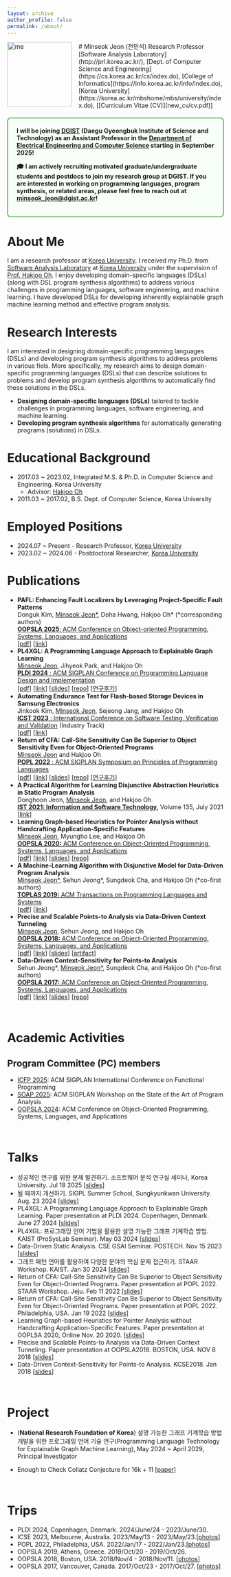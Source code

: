 ```yaml
---
layout: archive
author_profile: false 
permalink: /about/
---
```

<div>
  <img src="images/minseokjeon.png" alt="me" width="150" style="margin-right: 1rem; float: left"/>
</div>
<!--img src="images/minseokjeon.png" alt="me" width="160" style="right-margin: 10rem; float: left"/-->
# Minseok Jeon (전민석)  
Research Professor   
[Software Analysis Laboratory](http://prl.korea.ac.kr/),  
[Dept. of Computer Science and Engineering](https://cs.korea.ac.kr/cs/index.do),    
[College of Informatics](https://info.korea.ac.kr/info/index.do), [Korea University](https://korea.ac.kr/mbshome/mbs/university/index.do),    
[[Curriculum Vitae (CV)](new_cv/cv.pdf)]  


<div style="border: 2px solid #4CAF50; border-radius: 8px; padding: 20px; margin: 20px 0; background-color: #f8fff8;">
<strong>I will be joining <a href="https://www.dgist.ac.kr/">DGIST</a> (Daegu Gyeongbuk Institute of Science and Technology) as an Assistant Professor in the <a href="https://ee.dgist.ac.kr/">Department of Electrical Engineering and Computer Science</a> starting in September 2025!</strong>

<p><strong>🎓 I am actively recruiting motivated graduate/undergraduate students and postdocs to join my research group at DGIST. If you are interested in working on programming languages, program synthesis, or related areas, please feel free to reach out at <a href="mailto:minseok_jeon@dgist.ac.kr">minseok_jeon@dgist.ac.kr</a>!</strong></p>
</div>

 
  
# About Me
I am a research professor at [Korea University](https://www.korea.ac.kr/). 
I received my Ph.D. from [Software Analysis Laboratory](https://prl.korea.ac.kr/) at [Korea University](https://www.korea.ac.kr/) under the supervision of [Prof. Hakjoo Oh](https://prl.korea.ac.kr/members/hakjoo-oh/). 
I enjoy developing domain-specific languages (DSLs) (along with DSL program synthesis algorithms) to address various challenges in programming languages, software engineering, and machine learning. 
I have developed DSLs for developing inherently explainable graph machine learning method and effective program analysis.


# Research Interests

I am interested in designing domain-specific programming languages (DSLs) and developing program synthesis algorithms to address problems in various fiels.
More specifically, my research aims to design domain-specific programming languages (DSLs) that can describe solutions to problems and develop program synthesis algorithms to automatically find these solutions in the DSLs.

+ **Designing domain-specific languages (DSLs)** tailored to tackle challenges in programming languages, software engineering, and machine learning.
+ **Developing program synthesis algorithms** for automatically generating programs (solutions) in DSLs.




# Educational Background
+ 2017.03 ~ 2023.02, Integrated M.S. & Ph.D. in Computer Science and Engineering. Korea University
    * Advisor: [Hakjoo Oh](https://prl.korea.ac.kr/members/hakjoo-oh/)
+ 2011.03 ~ 2017.02, B.S. Dept. of Computer Science, Korea University


# Employed Positions 
+ 2024.07 ~ Present - Research Professor, [Korea University](https://www.korea.ac.kr/)
+ 2023.02 ~ 2024.06 - Postdoctoral Researcher, [Korea University](https://www.korea.ac.kr/)




# Publications 

+ **PAFL: Enhancing Fault Localizers by Leveraging Project-Specific Fault Patterns**  
  Donguk Kim, <u>Minseok Jeon*</u>, Doha Hwang, Hakjoo Oh* (\*corresponding authors)  
  [**OOPSLA 2025**: ACM Conference on Object-oriented Programming, Systems, Languages, and Applications](https://2025.splashcon.org/track/OOPSLA)  
  [[pdf](/papers/PAFL.pdf)] [[link](https://dl.acm.org/doi/10.1145/3720526)]
+ **PL4XGL: A Programming Language Approach to Explainable Graph Learning**    
  <u>Minseok Jeon</u>, Jihyeok Park, and Hakjoo Oh  
  [**PLDI 2024** : ACM SIGPLAN Conference on Programming Language Design and Implementation](https://pldi24.sigplan.org/)  
  [[pdf](/papers/PLDI24.pdf)] [[link](https://dl.acm.org/doi/10.1145/3656464)] [[slides](/papers/PLDI2024_slides.pdf)] [[repo](https://github.com/kupl/PL4XGL)] [[연구후기](https://minseokjgit.github.io/ep3/)]
+ **Automating Endurance Test for Flash-based Storage Devices in Samsung Electronics**  
  Jinkook Kim, <u>Minseok Jeon</u>, Sejeong Jang, and Hakjoo Oh  
  [**ICST 2023** : International Conference on Software Testing, Verification and Validation](https://conf.researchr.org/track/icst-2023/icst-2023-industry?) (Industry Track)  
  [[pdf](/papers/ARES.pdf)] [[link](https://ieeexplore.ieee.org/document/10132302/)]
+ **Return of CFA: Call-Site Sensitivity Can Be Superior to Object Sensitivity Even for Object-Oriented Programs**  
  <u>Minseok Jeon</u> and Hakjoo Oh  
  [**POPL 2022** : ACM SIGPLAN Symposium on Principles of Programming Languages](https://popl22.sigplan.org/track/POPL-2022-popl-research-papers)  
  [[pdf](/papers/POPL22_Obj2CFA.pdf)] [[link](https://dl.acm.org/doi/abs/10.1145/3498720)] [[slides](/papers/POPL22_slides.pdf)] [[repo](https://github.com/kupl/Obj2CFA)] [[연구후기](https://minseokjgit.github.io/ep2/)]
+ **A Practical Algorithm for Learning Disjunctive Abstraction Heuristics in Static Program Analysis**  
  Donghoon Jeon, <u>Minseok Jeon</u>, and Hakjoo Oh  
  **[IST 2021: Information and Software Technology](https://www.sciencedirect.com/journal/information-and-software-technology)**, Volume 135, July 2021  
  [[link](https://www.sciencedirect.com/science/article/abs/pii/S0950584921000471?dgcid=coauthor)]
+ **Learning Graph-based Heuristics for Pointer Analysis without Handcrafting Application-Specific Features**  
  <u>Minseok Jeon</u>, Myungho Lee, and Hakjoo Oh   
  [**OOPSLA 2020:** ACM Conference on Object-Oriented Programming, Systems, Languages, and Applications](https://2020.splashcon.org/track/splash-2020-OOPSLA)  
  [[pdf](/papers/Graphick.pdf)] [[link](https://dl.acm.org/doi/10.1145/3428247)] [[slides](/papers/oopsla2020_slide.pdf)] [[repo](https://github.com/kupl/Graphick)]
+ **A Machine-Learning Algorithm with Disjunctive Model for Data-Driven Program Analysis**   
  <u>Minseok Jeon*</u>, Sehun Jeong\*, Sungdeok Cha, and Hakjoo Oh (\*co-first authors)  
  [**TOPLAS 2019:** ACM Transactions on Programming Languages and Systems](https://dl.acm.org/journal/toplas)  
  [[pdf](/papers/TOPLAS19.pdf)] [[link](https://dl.acm.org/doi/10.1145/3293607)]
+ **Precise and Scalable Points-to Analysis via Data-Driven Context Tunneling**  
  <u>Minseok Jeon</u>, Sehun Jeong, and Hakjoo Oh  
  [**OOPSLA 2018:** ACM Conference on Object-Oriented Programming, Systems, Languages, and Applications](https://2018.splashcon.org/track/splash-2018-OOPSLA)  
  [[pdf](/papers/oopsla18_paper.pdf)] [[link](https://dl.acm.org/doi/10.1145/3276510)] [[slides](/papers/oopsla18_slides.pdf)] [[artifact](https://dl.acm.org/do/10.1145/3276931/full/)]
+ **Data-Driven Context-Sensitivity for Points-to Analysis**  
  Sehun Jeong\*, <u>Minseok Jeon*</u>, Sungdeok Cha, and Hakjoo Oh (\*co-first authors)  
  [**OOPSLA 2017:** ACM Conference on Object-Oriented Programming, Systems, Languages, and Applications](https://2017.splashcon.org/track/splash-2017-OOPSLA)    
  [[pdf](/papers/oopsla17a.pdf)] [[link](https://dl.acm.org/doi/10.1145/3133924)] [[slides](/papers/oopsla17_slides_jeong_jeon.pdf)] [[repo](https://github.com/kupl/Data-Driven-Pointsto-Analysis)]
  
&nbsp;  
  
# Academic Activities
## Program Committee (PC) members
+ [ICFP 2025](https://icfp25.sigplan.org/track/icfp-2025-papers): ACM SIGPLAN International Conference on Functional Programming
+ [SOAP 2025](https://pldi25.sigplan.org/home/SOAP-2025):  ACM SIGPLAN Workshop on the State of the Art of Program Analysis
+ [OOPSLA 2024](https://2024.splashcon.org/track/splash-2024-oopsla): ACM Conference on Object-Oriented Programming, Systems, Languages, and Applications

  
&nbsp;  
# Talks
+ 성공적인 연구를 위한 문제 발견하기. 소프트웨어 분석 연구실 세미나, Korea University. Jul 18 2025  [[slides](/papers/problem_slides.pdf)]
+ 될 때까지 개선하기. SIGPL Summer School, Sungkyunkwan University. Aug. 23 2024  [[slides](/papers/SIGPL_2024_Aug.pdf)]
+ PL4XGL: A Programming Language Approach to Explainable Graph Learning. Paper presentation at PLDI 2024. Copenhagen, Denmark. June 27 2024 [[slides](/papers/PLDI2024_slides.pdf)]
+ PL4XGL: 프로그래밍 언어 기법을 활용한 설명 가능한 그래프 기계학습 방법. KAIST (ProSysLab Seminar). May 03 2024 [[slides](/papers/PL4XGL_ProSys_slide.pdf)]
+ Data-Driven Static Analysis. CSE GSAI Seminar. POSTECH. Nov 15 2023 [[slides](/papers/POSTECH.pdf)]
+ 그래프 패턴 언어를 활용하여 다양한 분야의 핵심 문제 접근하기. STAAR Workshop. KAIST. Jan 30 2024 [[slides](/papers/ERC_2024_KAIST.pdf)]
+ Return of CFA: Call-Site Sensitivity Can Be Superior to Object Sensitivity Even for Object-Oriented Programs. Paper presentation at POPL 2022. STAAR Workshop. Jeju. Feb 11 2022 [[slides](/papers/CFA_slides.pdf)]
+ Return of CFA: Call-Site Sensitivity Can Be Superior to Object Sensitivity Even for Object-Oriented Programs. Paper presentation at POPL 2022. Philadelphia, USA. Jan 19 2022 [[slides](/papers/POPL22_slides.pdf)]
+ Learning Graph-based Heuristics for Pointer Analysis without Handcrafting Application-Specific Features. Paper presentation at OOPLSA 2020, Online Nov. 20 2020. [[slides](/papers/oopsla2020_slide.pdf)] 
+ Precise and Scalable Points-to Analysis via Data-Driven Context Tunneling. Paper presentation at OOPSLA2018. BOSTON, USA. NOV 8 2018 [[slides](/papers/oopsla18_slides.pdf)]
+ Data-Driven Context-Sensitivity for Points-to Analysis. KCSE2018. Jan 2018 [[slides](/papers/KCSESlide.pdf)]
  
&nbsp;  
  


# Project
+ (**National Research Foundation of Korea**) 설명 가능한 그래프 기계학습 방법 개발을 위한 프로그래밍 언어 기술 연구(Programming Language Technology for Explainable Graph Machine Learning), May 2024 ~ April 2029, Principal Investigator
  
+ Enough to Check Collatz Conjecture for 16k + 11 [[paper](/papers/ccPaper.pdf)]


<!-- Project
+ Bachelor Degree Project : Enough to check Collatz Conjecture for 16k+11 [[pdf](/papers/ccPaper.pdf)] --> 
&nbsp;  
  
  
# Trips
+ PLDI 2024, Copenhagen, Denmark. 2024/June/24 - 2023/June/30. 
+ ICSE 2023, Melbourne, Australia. 2023/May/13 - 2023/May/23.[[photos](https://photos.app.goo.gl/uj58LVXgQwAFspe26)] 
+ POPL 2022, Philadelphia, USA. 2022/Jan/17 - 2022/Jan/23.[[photos](https://photos.app.goo.gl/mPP1bNUytRND3Qxt5)] 
+ OOPSLA 2019, Athens, Greece. 2019/Oct/20 - 2019/Oct/26. 
+ OOPSLA 2018, Boston, USA. 2018/Nov/4 - 2018/Nov/11. [[photos](https://photos.google.com/share/AF1QipP7fy5Ns5z4Sy1TYTuPEp77spDsrG6wZPjp2LxGqDA2WKlmwOmFHuG4uRxETTGpFw?key=WGhVOWtPRkpLS0xpWEpKVEthNWczZXpxV0ZvNUlR)] 
+ OOPSLA 2017, Vancouver, Canada. 2017/Oct/23 - 2017/Oct/27. [[photos](https://photos.google.com/share/AF1QipMzIt3Jd4yTlwBg-at0ocKlGelQ08QT3M13hP6b79Xo4IE8xGLBvwxzMlmL8gYXYw?key=Z0tQOFV3RDFsRXNfc1ExQ2haWDRJTFlBZkZHQkFR)] 
  